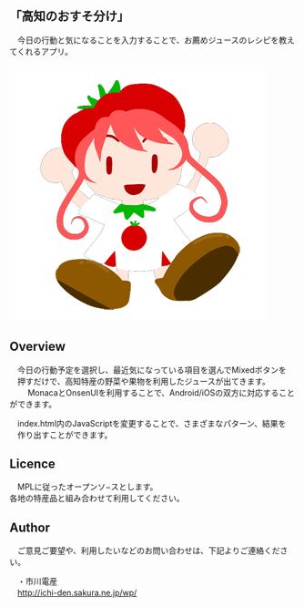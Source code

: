 ## 「高知のおすそ分け」
　今日の行動と気になることを入力することで、お薦めジュースのレシピを教えてくれるアプリ。  
  
<img src="https://github.com/hiroyuki-ichikawa/oshusowake/blob/master/kurumitomato450.png" alt="高知のおすそ分け" title="高知のおすそ分け">

## Overview  
　今日の行動予定を選択し、最近気になっている項目を選んでMixedボタンを
　押すだけで、高知特産の野菜や果物を利用したジュースが出てきます。
　
　MonacaとOnsenUIを利用することで、Android/iOSの双方に対応することができます。

　index.html内のJavaScriptを変更することで、さまざまなパターン、結果を
　作り出すことができます。
  
## Licence
　MPLに従ったオープンソ−スとします。    
 各地の特産品と組み合わせて利用してください。

## Author
　ご意見ご要望や、利用したいなどのお問い合わせは、下記よりご連絡ください。  
  
　・市川電産  
　http://ichi-den.sakura.ne.jp/wp/  
